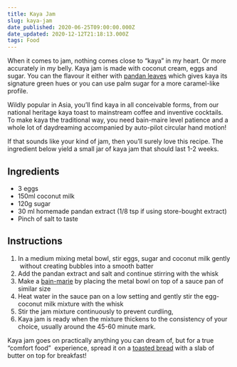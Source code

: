 ```yaml
---
title: Kaya Jam
slug: kaya-jam
date_published: 2020-06-25T09:00:00.000Z
date_updated: 2020-12-12T21:18:13.000Z
tags: Food
---
```


When it comes to jam, nothing comes close to “kaya” in my heart. Or more accurately in my belly. Kaya jam is made with coconut cream, eggs and sugar. You can the flavour it either with [pandan leaves](https://en.wikipedia.org/wiki/Pandanus_amaryllifolius) which gives kaya its signature green hues or you can use palm sugar for a more caramel-like profile.

Wildly popular in Asia, you’ll find kaya in all conceivable forms, from our national heritage kaya toast to mainstream coffee and inventive cocktails. To make kaya the traditional way, you need bain-maire level patience and a whole lot of daydreaming accompanied by auto-pilot circular hand motion!

If that sounds like your kind of jam, then you’ll surely love this recipe. The ingredient below yield a small jar of kaya jam that should last 1-2 weeks.

## Ingredients

- 3 eggs
- 150ml coconut milk
- 120g sugar
- 30 ml homemade pandan extract (1/8 tsp if using store-bought extract)
- Pinch of salt to taste

## Instructions

1. In a medium mixing metal bowl, stir eggs, sugar and coconut milk gently  without creating bubbles into a smooth batter
2. Add the pandan extract and salt and continue stirring with the whisk
3. Make a [bain-marie](https://en.wikipedia.org/wiki/Bain-marie) by placing the metal bowl on top of a sauce pan of similar size
4. Heat water in the sauce pan on a low setting and gently stir the egg-coconut milk mixture with the whisk
5. Stir the jam mixture continuously to prevent curdling,
6. Kaya jam is ready when the mixture thickens to the consistency of your choice, usually around the 45-60 minute mark.

Kaya jam goes on practically anything you can dream of, but for a true “comfort food”  experience, spread it on a [toasted bread](__GHOST_URL__/sourdough-sandwich-bread/) with a slab of butter on top for breakfast!
